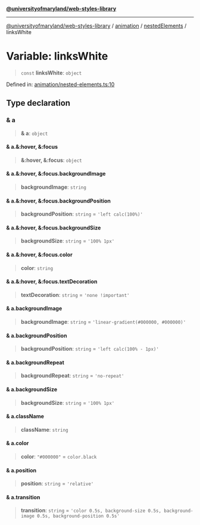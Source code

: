 [**@universityofmaryland/web-styles-library**](../../../../README.md)

***

[@universityofmaryland/web-styles-library](../../../../README.md) / [animation](../../../README.md) / [nestedElements](../README.md) / linksWhite

# Variable: linksWhite

> `const` **linksWhite**: `object`

Defined in: [animation/nested-elements.ts:10](https://github.com/UMD-Digital/design-system/blob/7fa144f196ef5f0ef2b372670136735f5a5c9236/packages/styles/source/animation/nested-elements.ts#L10)

## Type declaration

### & a

> **& a**: `object`

#### & a.&:hover, &:focus

> **&:hover, &:focus**: `object`

#### & a.&:hover, &:focus.backgroundImage

> **backgroundImage**: `string`

#### & a.&:hover, &:focus.backgroundPosition

> **backgroundPosition**: `string` = `'left calc(100%)'`

#### & a.&:hover, &:focus.backgroundSize

> **backgroundSize**: `string` = `'100% 1px'`

#### & a.&:hover, &:focus.color

> **color**: `string`

#### & a.&:hover, &:focus.textDecoration

> **textDecoration**: `string` = `'none !important'`

#### & a.backgroundImage

> **backgroundImage**: `string` = `'linear-gradient(#000000, #000000)'`

#### & a.backgroundPosition

> **backgroundPosition**: `string` = `'left calc(100% - 1px)'`

#### & a.backgroundRepeat

> **backgroundRepeat**: `string` = `'no-repeat'`

#### & a.backgroundSize

> **backgroundSize**: `string` = `'100% 1px'`

#### & a.className

> **className**: `string`

#### & a.color

> **color**: `"#000000"` = `color.black`

#### & a.position

> **position**: `string` = `'relative'`

#### & a.transition

> **transition**: `string` = `'color 0.5s, background-size 0.5s, background-image 0.5s, background-position 0.5s'`
